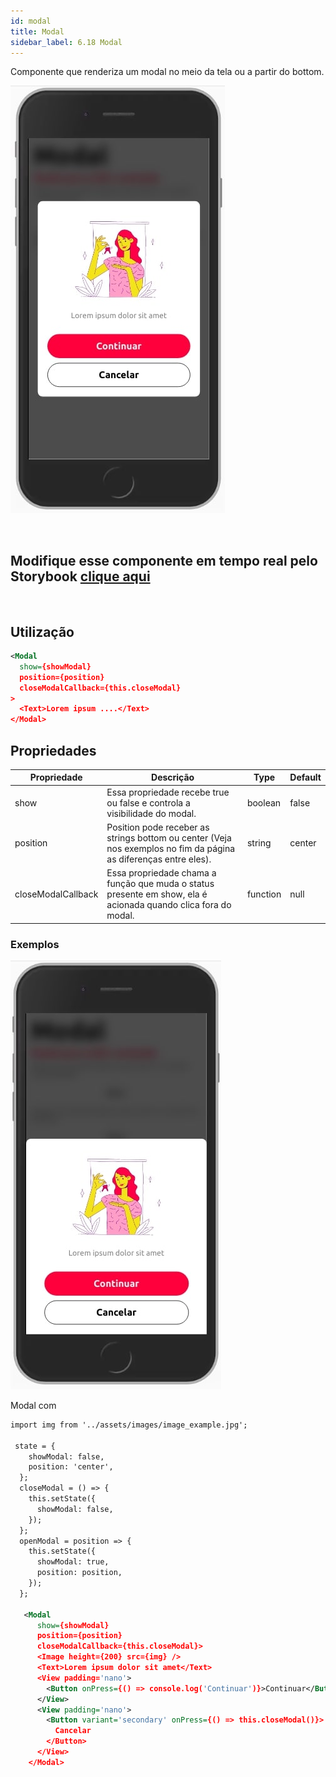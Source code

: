 ```yaml
---
id: modal
title: Modal
sidebar_label: 6.18 Modal
---
```


Componente que renderiza um modal no meio da tela ou a partir do bottom.

![modal](assets/images_components/v2.0.0/modal-center.jpg)

<br>

## Modifique esse componente em tempo real pelo Storybook [clique aqui](https://ame-miniapp-components.calindra.com.br/storybook/?path=/story/intera%C3%A7%C3%B5es-modal--basic)

<br>

## Utilização

```xml
<Modal
  show={showModal}
  position={position}
  closeModalCallback={this.closeModal}
>
  <Text>Lorem ipsum ....</Text>
</Modal>
```

## Propriedades

| Propriedade        | Descrição                                                                                                        | Type     | Default |
| ------------------ | ---------------------------------------------------------------------------------------------------------------- | -------- | ------- |
| show               | Essa propriedade recebe true ou false e controla a visibilidade do modal.                                        | boolean  | false   |
| position           | Position pode receber as strings bottom ou center (Veja nos exemplos no fim da página as diferenças entre eles). | string   | center  |
| closeModalCallback | Essa propriedade chama a função que muda o status presente em show, ela é acionada quando clica fora do modal.   | function | null    |

### Exemplos

![modal](assets/images_components/v2.0.0/modal-bottom.jpg)

Modal com

```xml
import img from '../assets/images/image_example.jpg';

 state = {
    showModal: false,
    position: 'center',
  };
  closeModal = () => {
    this.setState({
      showModal: false,
    });
  };
  openModal = position => {
    this.setState({
      showModal: true,
      position: position,
    });
  };

   <Modal
      show={showModal}
      position={position}
      closeModalCallback={this.closeModal}>
      <Image height={200} src={img} />
      <Text>Lorem ipsum dolor sit amet</Text>
      <View padding='nano'>
        <Button onPress={() => console.log('Continuar')}>Continuar</Button>
      </View>
      <View padding='nano'>
        <Button variant='secondary' onPress={() => this.closeModal()}>
          Cancelar
        </Button>
      </View>
    </Modal>
```
